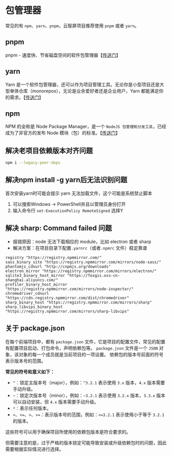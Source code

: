 # 包管理器

常见的有 `npm`、`yarn`、`pnpm`，云智屏项目推荐使用 `pnpm` 或者 `yarn`。

## pnpm <Badge type="danger" text="推荐" />

pnpm - 速度快、节省磁盘空间的软件包管理器【[传送门](https://www.pnpm.cn/installation)】

## yarn

Yarn 是一个软件包管理器，还可以作为项目管理工具。无论你是小型项目还是大型单体仓库（monorepos），无论是业余爱好者还是企业用户，Yarn 都能满足你的需求。【[传送门](https://www.yarnpkg.cn/)】

## npm

NPM 的全称是 Node Package Manager，是一个 `NodeJS 包管理和分发工具`，已经成为了非官方的发布 Node 模块（包）的标准。【[传送门](https://www.npmjs.com/)】

## 解决老项目依赖版本对齐问题

``` sh
npm i --legacy-peer-deps
```

## 解决npm install -g yarn后无法识别问题

首次安装yarn时可能会提示 yarn 无法加载文件，这个可能是系统禁止脚本

1. 可以搜索Windows -> PowerShell并且以管理员身份打开
2. 输入命令行 `set-ExecutionPolicy RemoteSigned` 选择Y

## 解决 sharp: Command failed 问题

- 报错原因：node 无法下载相应的 module，比如 electron 或者 sharp
- 解决方案：在项目目录下配置`.yarnrc`（或者`.npmrc` 文件）稳定靠谱

```
registry "https://registry.npmmirror.com/"
sass_binary_site "https://registry.npmmirror.com/mirrors/node-sass/"
phantomjs_cdnurl "http://cnpmjs.org/downloads"
electron_mirror "https://registry.npmmirror.com/mirrors/electron/"
sqlite3_binary_host_mirror "https://foxgis.oss-cn-shanghai.aliyuncs.com/"
profiler_binary_host_mirror "https://registry.npmmirror.com/mirrors/node-inspector/"
chromedriver_cdnurl "https://cdn.registry.npmmirror.com/dist/chromedriver"
sharp_binary_host "https://registry.npmmirror.com/mirrors/sharp"
sharp_libvips_binary_host "https://registry.npmmirror.com/mirrors/sharp-libvips"
```

## 关于 package.json

在每个前端项目中，都有 `package.json` 文件，它是项目的配置文件，常见的配置有配置项目启动、打包命令，声明依赖包等。
`package.json` 文件是一个 `JSON` 对象，该对象的每一个成员就是当前项目的一项设置。
依赖包的版本号前面的符号表示版本号的范围。

**常见的符号和意义如下：**

- `^`：锁定主版本号（major），例如：`^3.2.1` 表示使用 `3.x` 版本，`4.x` 版本需要手动升级。
- `~`：锁定次版本号（minor），例如：`~3.2.1` 表示使用 `3.2.x` 版本，`3.3.x` 版本可以自动安装，但 `4.x` 版本需要手动升级。
- `*`：表示任何版本。
- `<`、`<=`、`>`、`>=`：表示版本号的范围，例如：`<=3.2.1` 表示使用小于等于 `3.2.1` 的版本。

这些符号可以用于确保项目所使用的依赖包版本是符合要求的。

但需要注意的是，过于严格的版本锁定可能导致安装或升级依赖包时的问题，因此需要根据实际情况进行选择。
